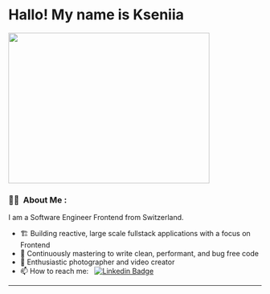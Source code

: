 # Hallo! My name is Kseniia 

<div >
  <img src="https://media.giphy.com/media/hpXdHPfFI5wTABdDx9/giphy.gif" width="400" height="300" object-fit="cover"/>
</div>

### :woman_technologist: &nbsp;About Me :

I am a Software Engineer Frontend from Switzerland.

- :building_construction:  Building reactive, large scale fullstack applications with a focus on Frontend
- :dart: Continuously mastering to write clean, performant, and bug free code
- :camera_flash: Enthusiastic photographer and video creator
- 📫 How to reach me: &nbsp; [![Linkedin Badge](https://img.shields.io/badge/-KseniiaDzhigun-blue?style=flat&logo=Linkedin&logoColor=white)](https://www.linkedin.com/in/kseniia-dzhigun-460327112/)

---
